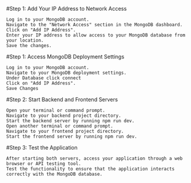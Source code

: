 #Step 1: Add Your IP Address to Network Access

    Log in to your MongoDB account.
    Navigate to the "Network Access" section in the MongoDB dashboard.
    Click on "Add IP Address".
    Enter your IP address to allow access to your MongoDB database from your location.
    Save the changes.

#Step 1: Access MongoDB Deployment Settings

    Log in to your MongoDB account.
    Navigate to your MongoDB deployment settings.
    Under Database click connect
    Click on "Add IP Address".
    Save Changes

#Step 2: Start Backend and Frontend Servers

    Open your terminal or command prompt.
    Navigate to your backend project directory.
    Start the backend server by running npm run dev.
    Open another terminal or command prompt.
    Navigate to your frontend project directory.
    Start the frontend server by running npm run dev.

#Step 3: Test the Application

    After starting both servers, access your application through a web browser or API testing tool.
    Test the functionality to ensure that the application interacts correctly with the MongoDB database.
